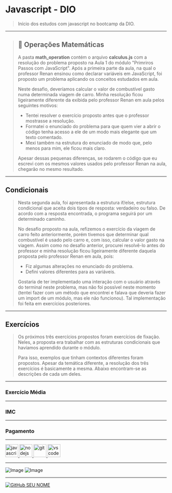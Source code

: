 # **Javascript - DIO**

> Início dos estudos com javascript no bootcamp da DIO.
>
---
> ## :abacus: **Operações Matemáticas** 
> A pasta **math_operation** contém o arquivo **calculus.js** com a resolução do problema proposto na Aula 1 do módulo "Primriros Passos com JavaScript". Após a primeira parte da aula, na qual o professor Renan ensinou como declarar variáveis em JavaScript, foi proposto um problema aplicando os conceitos estudados em aula.
> 
>Neste desafio, deveríamos calcular o valor de combustível gasto numa determinada viagem de carro. Minha resolução ficou ligeiramente diferente da exibida pelo professor Renan em aula pelos seguintes motivos:
>
> - Tentei resolver o exercício proposto antes que o professor mostrasse a resolução.
> - Formatei o enunciado do problema para que quem vier a abrir o código tenha acesso a ele de um modo mais elegante que um texto comentado.
> - Mexi também na estrutura do enunciado de modo que, pelo menos para mim, ele ficou mais claro.
>
> Apesar dessas pequenas diferenças, se rodarem o código que eu escrevi com os mesmos valores usados pelo professor Renan na aula, chegarão no mesmo resultado.
---
## Condicionais
> Nesta segunda aula, foi apresentada a estrutura if/else, estrutura condicional que aceita dois tipos de resposta: verdadeiro ou falso. De acordo com a resposta encontrada, o programa seguirá por um determinado caminho.
> 
> No desafio proposto na aula, refizemos o exercício da viagem de carro feito anteriormente, porém tivemos que determinar qual combustível é usado pelo carro e, com isso, calcular o valor gasto na viagem. Assim como no desafio anterior, procurei resolvê-lo antes do professor e minha resolução ficou ligeiramente diferente daquela proposta pelo professor Renan em aula, pois:
> 
> - Fiz algumas alterações no enunciado do problema.
> - Defini valores diferentes para as variáveis.
> 
> Gostaria de ter implementado uma interação com o usuário através do terminal neste problema, mas não foi possível neste momento (tentei fazer com um método que encontrei e falava que deveria fazer um import de um módulo, mas ele não funcionou). Tal implementação foi feita em exercícios posteriores.
---
## Exercícios
> Os próximos três exercícios propostos foram exercícios de fixação. Neles, a proposta era trabalhar com as estruturas condicionais que havíamos aprendido durante o módulo. 
> 
> Para isso, exemplos que tinham contextos diferentes foram propostos. Apesar da temática diferente, a resolução dos três exercícios é basicamente a mesma. Abaixo encontram-se as descrições de cada um deles. 
---
### Exercício Média
---
### IMC
---
### Pagamento
---

<a href="https://developer.mozilla.org/en-US/docs/Web/JavaScript">
   <img src="https://cdn.jsdelivr.net/gh/devicons/devicon/icons/javascript/javascript-original.svg" alt="javascript" width="40" height="40"/>
</a>
<a href="https://nodejs.org">
   <img src="https://cdn.jsdelivr.net/gh/devicons/devicon/icons/nodejs/nodejs-original.svg" alt="nodejs" width="40" height="40"/>
</a>   
<a href="https://git-scm.com/">
   <img src="https://cdn.jsdelivr.net/gh/devicons/devicon/icons/git/git-original.svg" alt="git" width="40" height="40"/>
</a>  
<a href="https://code.visualstudio.com/">
   <img src="https://cdn.jsdelivr.net/gh/devicons/devicon/icons/vscode/vscode-original.svg" alt="vscode" width="40" height="40"/>
</a>

---    
![Image](https://img.shields.io/badge/GitHub-100000?style=for-the-badge&logo=github&logoColor=white)
![Image](https://img.shields.io/badge/Markdown-000000?style=for-the-badge&logo=markdown&logoColor=white)

---

[![GitHub SEU NOME]( https://img.shields.io/github/followers/AmandaPardinho?label=follow&style=social)](https://github.com/AmandaPardinho)